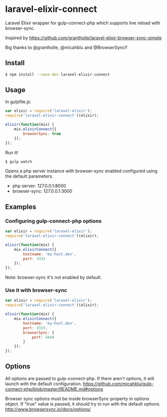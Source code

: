 # laravel-elixir-connect
Laravel Elixir wrapper for gulp-connect-php which supports live reload with browser-sync.

Inspired by https://github.com/grantholle/laravel-elixir-browser-sync-simple

Big thanks to @grantholle, @micahblu and @BrowserSync!!

## Install

```sh
$ npm install --save-dev laravel-elixir-connect
```

## Usage

In gulpfile.js:
```javascript
var elixir = require('laravel-elixir');
require('laravel-elixir-connect')(elixir);

elixir(function(mix) {
    mix.elixirConnect({
        browserSync: true
    });
});
```

Run it!
```sh
$ gulp watch
```

Opens a php server instance with browser-sync enabled configured using the default parameters.
* php server: 127.0.0.1:8000
* browser-sync: 127.0.0.1:3000

## Examples

### Configuring gulp-connect-php options

```javascript
var elixir = require('laravel-elixir');
require('laravel-elixir-connect')(elixir);

elixir(function(mix) {
    mix.elixirConnect({
        hostname: 'my-host.dev',
        port: 3333
    });
});
```

Note: browser-sync it's not enabled by default.

### Use it with browser-sync

```javascript
var elixir = require('laravel-elixir');
require('laravel-elixir-connect')(elixir);

elixir(function(mix) {
    mix.elixirConnect({
        hostname: 'my-host.dev',
        port: 3333,
        browserSync: {
        	port: 4444
        }
    });
});
```

## Options

All options are passed to gulp-connect-php. If there aren't options, it will launch with the default configuration. 
https://github.com/micahblu/gulp-connect-php/blob/master/README.md#options

Browser sync options must be inside browserSync property in options object. If "true" value is passed, it should try to run with the default options.
http://www.browsersync.io/docs/options/
